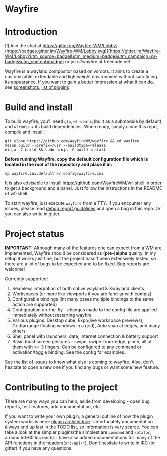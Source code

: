 # Wayfire

# Introduction

[![Join the chat at https://gitter.im/Wayfire-WM/Lobby](https://badges.gitter.im/Wayfire-WM/Lobby.svg)](https://gitter.im/Wayfire-WM/Lobby?utm_source=badge&utm_medium=badge&utm_campaign=pr-badge&utm_content=badge) or join #wayfire at freenode.net

Wayfire is a wayland compositor based on wlroots. It aims to create a customizable, extendable and lightweight environment without sacrificing its appearance. If you want to gain a better impression at what it can do, see [screenshots](https://github.com/ammen99/wayfire/wiki/Screenshots), [list of plugins](https://github.com/ammen99/wayfire/wiki/Configuration-&-Plugins)

# Build and install

To build wayfire, you'll need `glm`, `wf-config`(built as a submodule by default) and `wlroots` + its build dependencies. When ready, simply clone this repo, compile and install:

```
git clone https://github.com/WayfireWM/wayfire && cd wayfire
meson build --prefix=/usr --buildtype=release
ninja -C build && sudo ninja -C build install
```

**Before running Wayfire, copy the default configuration file which is located in the root of the repository and place it in:**
```
cp wayfire.ini.default ~/.config/wayfire.ini
```
It is also advisable to install https://github.com/WayfireWM/wf-shell in order to get a background and a panel. Just follow the instructions in the README of wf-shell.

To start wayfire, just execute `wayfire` from a TTY. If you encounter any issues, please read [debug report guidelines](https://github.com/ammen99/wayfire/wiki/Debugging-problems) and open a bug in this repo. Or you can also write in gitter.
# Project status

**IMPORTANT**: Although many of the features one can expect from a WM are implemented, Wayfire should be considered as **(pre-)alpha** quality. In my setup it works just fine, but the project hasn't been extensively tested, so there are a lot of bugs to be expected and to be fixed. Bug reports are welcome!

Currently supported:
1. Seamless integration of both native wayland & Xwayland clients
2. Workspaces (or more like viewports if you are familiar with compiz)
3. Configurable bindings (int many cases multiple bindings to the same action are supported)
4. Configuration on-the-fly - changes made to the config file are applied immediately without restarting wayfire
5. Various plugins: Desktop cube, Expo(live workspace previews), Grid(arrange floating windows in a grid), Auto snap at edges, and many others
6. Shell panel with launchers, date, internet connection & battery support
7. Basic touchscreen gestures - swipe, swipe-from-edge, pinch, all of them with >= 3 fingers. Can be configured to any command or activation/toggle binding. See the config for examples.

See the list of issues to know what else is coming to wayfire. Also, don't hesitate to open a new one if you find any bugs or want some new feature.

# Contributing to the project

There are many ways you can help, aside from developing - open bug reports, test features, add documentation, etc.

If you want to write your own plugin, a general outline of how the plugin system works is here: [plugin architecture](https://github.com/ammen99/wayfire/wiki/Plugin-architecture). Unfortunately documentation always end up last in the TODO list, so information is very scarce. You can take a look at the simpler plugins(the simplest are `command` and `rotator`, around 50-60 loc each). I have also added documentations for many of the API functions in the headers(`src/api/*`). Don't hesitate to write in IRC (or gitter) if you have any questions.
